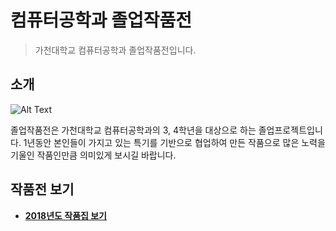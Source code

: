# 컴퓨터공학과 졸업작품전
> 가천대학교 컴퓨터공학과 졸업작품전입니다.

## 소개

![Alt Text][title_img]

졸업작품전은 가천대학교 컴퓨터공학과의 3, 4학년을 대상으로 하는 졸업프로젝트입니다.
1년동안 본인들이 가지고 있는 특기를 기반으로 협업하여 만든 작품으로 많은 노력을 기울인 작품인만큼 의미있게 보시길 바랍니다.

## 작품전 보기

- [__2018년도 작품집 보기__](./2018)

[title_img]:https://imgur.com/TEebWZ0.png
